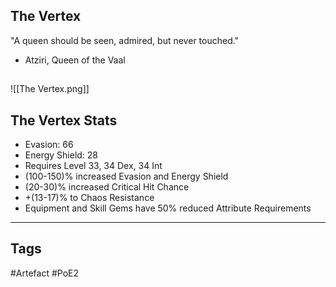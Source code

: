 ## The Vertex
"A queen should be seen, admired, but never touched."
- Atziri, Queen of the Vaal
##
![[The Vertex.png]]
## The Vertex Stats
- Evasion: 66
- Energy Shield: 28
- Requires Level 33, 34 Dex, 34 Int
- (100-150)% increased Evasion and Energy Shield
- (20-30)% increased Critical Hit Chance
- +(13-17)% to Chaos Resistance
- Equipment and Skill Gems have 50% reduced Attribute Requirements


---
## Tags
#Artefact
#PoE2